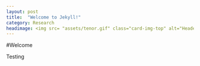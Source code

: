 ```yaml
---
layout: post
title:  "Welcome to Jekyll!"
category: Research
headimage: <img src= "assets/tenor.gif" class="card-img-top" alt="Header Image" width="300" height="100">
---
```


#Welcome

Testing
